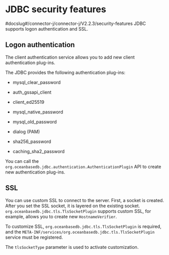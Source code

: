 JDBC security features 
===========================================
#docslug#/connector-j/connector-j/V2.2.3/security-features
JDBC supports logon authentication and SSL. 

Logon authentication 
--------------------------------------

The client authentication service allows you to add new client authentication plug-ins. 

The JDBC provides the following authentication plug-ins:

* mysql_clear_password

  

* auth_gssapi_client

  

* client_ed25519

  

* mysql_native_password

  

* mysql_old_password

  

* dialog (PAM)

  

* sha256_password

  

* caching_sha2_password

  




You can call the `org.oceanbasedb.jdbc.authentication.AuthenticationPlugin` API to create new authentication plug-ins. 

SSL 
---------------------

You can use custom SSL to connect to the server. First, a socket is created. After you set the SSL socket, it is layered on the existing socket. `org.oceanbasedb.jdbc.tls.TlsSocketPlugin` supports custom SSL, for example, allows you to create new `HostnameVerifier`. 

To customize SSL, `org.oceanbasedb.jdbc.tls.TlsSocketPlugin` is required, and the `META-INF/services/org.oceanbasedb.jdbc.tls.TlsSocketPlugin` service must be registered. 

The `tlsSocketType` parameter is used to activate customization.
